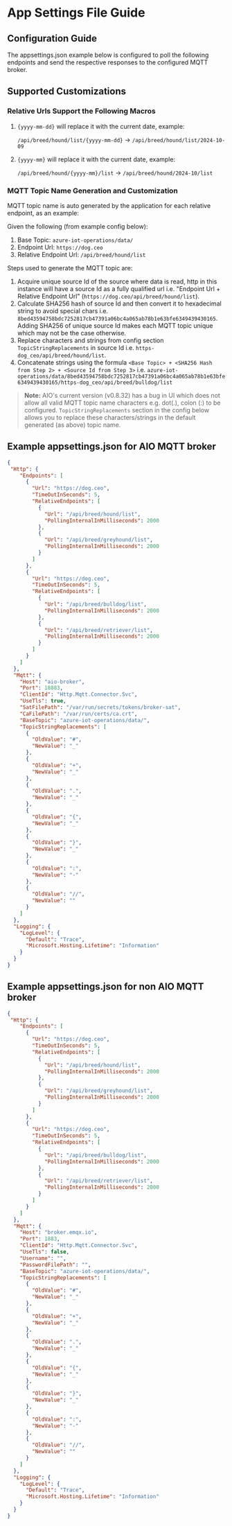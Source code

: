 # App Settings File Guide

## Configuration Guide

The appsettings.json example below is configured to poll the following endpoints and send the respective responses to the configured MQTT broker.

## Supported Customizations

### Relative Urls Support the Following Macros

1. ```{yyyy-mm-dd}``` will replace it with the current date, example:

   ```/api/breed/hound/list/{yyyy-mm-dd}``` -> ```/api/breed/hound/list/2024-10-09```
2. ```{yyyy-mm}``` will replace it with the current date, example:

   ```/api/breed/hound/{yyyy-mm}/list``` -> ```/api/breed/hound/2024-10/list```

### MQTT Topic Name Generation and Customization

MQTT topic name is auto generated by the application for each relative endpoint, as an example:

Given the following (from example config below):

1. Base Topic: `azure-iot-operations/data/`
2. Endpoint Url: `https://dog.ceo`
3. Relative Endpoint Url: `/api/breed/hound/list`

Steps used to generate the MQTT topic are:

1. Acquire unique source Id of the source where data is read, http in this instance will have a source Id as a fully qualified url i.e. "Endpoint Url + Relative Endpoint Url" (`https://dog.ceo/api/breed/hound/list`).
2. Calculate SHA256 hash of source Id and then convert it to hexadecimal string to avoid special chars i.e. `8bed43594758bdc7252817cb47391a06bc4a065ab78b1e63bfe6349439430165`. Adding SHA256 of unique source Id makes each MQTT topic unique which may not be the case otherwise.
3. Replace characters and strings from config section `TopicStringReplacements` in source Id i.e. `https-dog_ceo/api/breed/hound/list`.
4. Concatenate strings using the formula `<Base Topic> + <SHA256 Hash from Step 2> + <Source Id from Step 3>` i.e. `azure-iot-operations/data/8bed43594758bdc7252817cb47391a06bc4a065ab78b1e63bfe6349439430165/https-dog_ceo/api/breed/bulldog/list`

> **Note:** AIO's current version (v0.8.32) has a bug in UI which does not allow all valid MQTT topic name characters e.g. dot(.), colon (:) to be configured. `TopicStringReplacements` section in the config below allows you to replace these characters/strings in the default generated (as above) topic name.

## Example appsettings.json for AIO MQTT broker

```json
{
 "Http": {
    "Endpoints": [
      {
        "Url": "https://dog.ceo",
        "TimeOutInSeconds": 5,
        "RelativeEndpoints": [
          {
            "Url": "/api/breed/hound/list",
            "PollingInternalInMilliseconds": 2000
          },
          {
            "Url": "/api/breed/greyhound/list",
            "PollingInternalInMilliseconds": 2000
          }
        ]
      },
      {
        "Url": "https://dog.ceo",
        "TimeOutInSeconds": 5,
        "RelativeEndpoints": [
          {
            "Url": "/api/breed/bulldog/list",
            "PollingInternalInMilliseconds": 2000
          },
          {
            "Url": "/api/breed/retriever/list",
            "PollingInternalInMilliseconds": 2000
          }
        ]
      }
    ]
  },
  "Mqtt": {
    "Host": "aio-broker",
    "Port": 18883,
    "ClientId": "Http.Mqtt.Connector.Svc",
    "UseTls": true,
    "SatFilePath": "/var/run/secrets/tokens/broker-sat",
    "CaFilePath": "/var/run/certs/ca.crt",
    "BaseTopic": "azure-iot-operations/data/",
    "TopicStringReplacements": [
      {
        "OldValue": "#",
        "NewValue": "_"
      },
      {
        "OldValue": "+",
        "NewValue": "_"
      },
      {
        "OldValue": ".",
        "NewValue": "_"
      },
      {
        "OldValue": "{",
        "NewValue": "_"
      },
      {
        "OldValue": "}",
        "NewValue": "_"
      },
      {
        "OldValue": ":",
        "NewValue": "-"
      },
      { 
        "OldValue": "//",
        "NewValue": ""
      }
    ]
  },
  "Logging": {
    "LogLevel": {
      "Default": "Trace",
      "Microsoft.Hosting.Lifetime": "Information"
    }
  }
}
```

## Example appsettings.json for non AIO MQTT broker

```json
{
 "Http": {
    "Endpoints": [
      {
        "Url": "https://dog.ceo",
        "TimeOutInSeconds": 5,
        "RelativeEndpoints": [
          {
            "Url": "/api/breed/hound/list",
            "PollingInternalInMilliseconds": 2000
          },
          {
            "Url": "/api/breed/greyhound/list",
            "PollingInternalInMilliseconds": 2000
          }
        ]
      },
      {
        "Url": "https://dog.ceo",
        "TimeOutInSeconds": 5,
        "RelativeEndpoints": [
          {
            "Url": "/api/breed/bulldog/list",
            "PollingInternalInMilliseconds": 2000
          },
          {
            "Url": "/api/breed/retriever/list",
            "PollingInternalInMilliseconds": 2000
          }
        ]
      }
    ]
  },
  "Mqtt": {
    "Host": "broker.emqx.io",
    "Port": 1883,
    "ClientId": "Http.Mqtt.Connector.Svc",
    "UseTls": false,
    "Username": "",
    "PasswordFilePath": "",
    "BaseTopic": "azure-iot-operations/data/",
    "TopicStringReplacements": [
      {
        "OldValue": "#",
        "NewValue": "_"
      },
      {
        "OldValue": "+",
        "NewValue": "_"
      },
      {
        "OldValue": ".",
        "NewValue": "_"
      },
      {
        "OldValue": "{",
        "NewValue": "_"
      },
      {
        "OldValue": "}",
        "NewValue": "_"
      },
      {
        "OldValue": ":",
        "NewValue": "-"
      },
      { 
        "OldValue": "//",
        "NewValue": ""
      }
    ]
  },
  "Logging": {
    "LogLevel": {
      "Default": "Trace",
      "Microsoft.Hosting.Lifetime": "Information"
    }
  }
}
```
